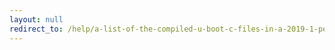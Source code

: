 ```yaml
---
layout: null
redirect_to: /help/a-list-of-the-compiled-u-boot-c-files-in-a-2019-1-petalinux-zcu102-build/
---
```

